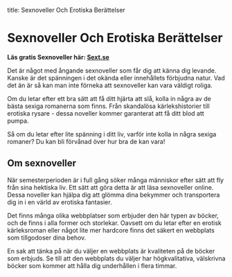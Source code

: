 title: Sexnoveller Och Erotiska Berättelser
# Sexnoveller Och Erotiska Berättelser

**Läs gratis Sexnoveller här: [Sext.se](https://sext.se/)**

Det är något med ångande sexnoveller som får dig att känna dig levande. Kanske är det spänningen i det okända eller innehållets förbjudna natur. Vad det än är så kan man inte förneka att sexnoveller kan vara väldigt roliga.

Om du letar efter ett bra sätt att få ditt hjärta att slå, kolla in några av de bästa sexiga romanerna som finns. Från skandalösa kärlekshistorier till erotiska rysare - dessa noveller kommer garanterat att få ditt blod att pumpa.

Så om du letar efter lite spänning i ditt liv, varför inte kolla in några sexiga romaner? Du kan bli förvånad över hur bra de kan vara!

## Om sexnoveller

När semesterperioden är i full gång söker många människor efter sätt att fly från sina hektiska liv. Ett sätt att göra detta är att läsa sexnoveller online. Dessa noveller kan hjälpa dig att glömma dina bekymmer och transportera dig in i en värld av erotiska fantasier.

Det finns många olika webbplatser som erbjuder den här typen av böcker, och de finns i alla former och storlekar. Oavsett om du letar efter en erotisk kärleksroman eller något lite mer hardcore finns det säkert en webbplats som tillgodoser dina behov.

En sak att tänka på när du väljer en webbplats är kvaliteten på de böcker som erbjuds. Se till att den webbplats du väljer har högkvalitativa, välskrivna böcker som kommer att hålla dig underhållen i flera timmar.

